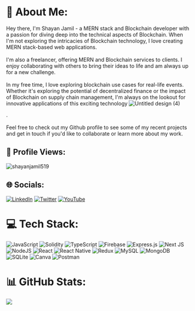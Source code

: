 # 💫 About Me:
Hey there, I'm Shayan Jamil - a MERN stack and Blockchain developer with a passion for diving deep into the technical aspects of Blockchain. When I'm not exploring the intricacies of Blockchain technology, I love creating MERN stack-based web applications.<br><br>I'm also a freelancer, offering MERN and Blockchain services to clients. I enjoy collaborating with others to bring their ideas to life and am always up for a new challenge.<br><br>In my free time, I love exploring blockchain use cases for real-life events. Whether it's exploring the potential of decentralized finance or the impact of Blockchain on supply chain management, I'm always on the lookout for innovative applications of this exciting technology
![Untitled design (4)](https://user-images.githubusercontent.com/76084810/232546378-860beb55-9fb0-45b7-b2fd-6710d12fe8cf.png)


.<br><br>Feel free to check out my Github profile to see some of my recent projects and get in touch if you'd like to collaborate or learn more about my work.

 ## 🚀 Profile Views: 
 <p align="left"> <img src="https://komarev.com/ghpvc/?username=shayanjamil519&label=Profile%20views&color=0e75b6&style=flat" alt="shayanjamil519" /> </p>

## 🌐 Socials:
[![LinkedIn](https://img.shields.io/badge/LinkedIn-%230077B5.svg?logo=linkedin&logoColor=white)](https://linkedin.com/in/shayan-jamil-4b99051ba/) [![Twitter](https://img.shields.io/badge/Twitter-%231DA1F2.svg?logo=Twitter&logoColor=white)](https://twitter.com/@ShayanJ81846859) [![YouTube](https://img.shields.io/badge/YouTube-%23FF0000.svg?logo=YouTube&logoColor=white)](https://youtube.com/@@shayanjamil1398) 

# 💻 Tech Stack:
![JavaScript](https://img.shields.io/badge/javascript-%23323330.svg?style=for-the-badge&logo=javascript&logoColor=%23F7DF1E) ![Solidity](https://img.shields.io/badge/Solidity-%23363636.svg?style=for-the-badge&logo=solidity&logoColor=white) ![TypeScript](https://img.shields.io/badge/typescript-%23007ACC.svg?style=for-the-badge&logo=typescript&logoColor=white) ![Firebase](https://img.shields.io/badge/firebase-%23039BE5.svg?style=for-the-badge&logo=firebase) ![Express.js](https://img.shields.io/badge/express.js-%23404d59.svg?style=for-the-badge&logo=express&logoColor=%2361DAFB) ![Next JS](https://img.shields.io/badge/Next-black?style=for-the-badge&logo=next.js&logoColor=white) ![NodeJS](https://img.shields.io/badge/node.js-6DA55F?style=for-the-badge&logo=node.js&logoColor=white) ![React](https://img.shields.io/badge/react-%2320232a.svg?style=for-the-badge&logo=react&logoColor=%2361DAFB) ![React Native](https://img.shields.io/badge/react_native-%2320232a.svg?style=for-the-badge&logo=react&logoColor=%2361DAFB) ![Redux](https://img.shields.io/badge/redux-%23593d88.svg?style=for-the-badge&logo=redux&logoColor=white) ![MySQL](https://img.shields.io/badge/mysql-%2300f.svg?style=for-the-badge&logo=mysql&logoColor=white) ![MongoDB](https://img.shields.io/badge/MongoDB-%234ea94b.svg?style=for-the-badge&logo=mongodb&logoColor=white) ![SQLite](https://img.shields.io/badge/sqlite-%2307405e.svg?style=for-the-badge&logo=sqlite&logoColor=white) ![Canva](https://img.shields.io/badge/Canva-%2300C4CC.svg?style=for-the-badge&logo=Canva&logoColor=white) ![Postman](https://img.shields.io/badge/Postman-FF6C37?style=for-the-badge&logo=postman&logoColor=white)

 # 📊 GitHub Stats:
 
![](https://github-readme-streak-stats.herokuapp.com/?user=ShayanJamil519&theme=blueberry&hide_border=false)<br/>




















